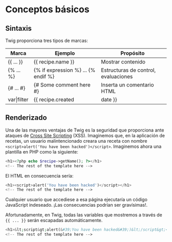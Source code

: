 # Conceptos básicos

## Sintaxis

Twig proporciona tres tipos de marcas:

| Marca     | Ejemplo                                  | Propósito                            |
|-----------|------------------------------------------|--------------------------------------|
| {{ ... }} | {{ recipe.name }}                        | Mostrar contenido                    |
| {% ... %} | {% if expression %} ... {% endif %}      | Estructuras de control, evaluaciones |
| {# ... #} | {# Some comment here #}                  | Inserta un comentario HTML           |
| var&#124;filter| {{ recipe.created|date }}           | Aplica un filtro a la variable       |


## Renderizado

Una de las mayores ventajas de Twig es la seguridad que proporciona ante ataques de [Cross Site Scripting](http://en.wikipedia.org/wiki/Cross-site_scripting) (XSS). Imaginemos que, en la aplicación de recetas, un usuario malintencionado creara una receta con nombre `<script>alert('You have been hacked')</script>`. Imaginemos ahora una plantilla en PHP como la siguiente:

```php
<h1><?php echo $recipe->getName(); ?></h1>
<!-- The rest of the template here -->
```

El HTML en consecuencia sería:
```php
<h1><script>alert('You have been hacked')</script></h1>
<!-- The rest of the template here -->
```

Cualquier usuario que accediese a esa página ejecutaría un código JavaScript indeseado. ¡Las consecuencias podrían ser gravísimas!.

Afortunadamente, en Twig, todas las variables que mostremos a través de `{{ ... }}` serán escapadas automáticamente.
```php
<h1>&lt;script&gt;alert(&#39;You have been hacked&#39;)&lt;/script&gt;</h1>
<!-- The rest of the template here -->
```
